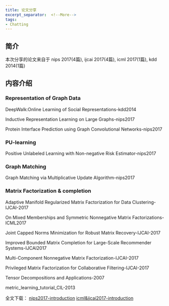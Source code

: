 ```yaml
---
title: 论文分享
excerpt_separator:  <!--More-->
tags:
- Chatting
---
```


## 简介
本次分享的论文来自于 nips 2017(4篇), ijcai 2017(4篇), icml 2017(1篇), kdd 2014(1篇)

## 内容介绍

### Representation of Graph Data
DeepWalk:Online Learning of Social Representations-kdd2014

Inductive Representation Learning on Large Graphs-nips2017

Protein Interface Prediction using Graph Convolutional Networks-nips2017

### PU-learning
Positive Unlabeled Learning with Non-negative Risk Estimator-nips2017

### Graph Matching
Graph Matching via Multiplicative Update Algorithm-nips2017

### Matrix Factorization & completion
Adaptive Manifold Regularized Matrix Factorization for Data Clustering-IJCAI-2017

On Mixed Memberships and Symmetric Nonnegative Matrix Factorizations-ICML2017

Joint Capped Norms Minimization for Robust Matrix Recovery-IJCAI-2017

Improved Bounded Matrix Completion for Large-Scale Recommender Systems-IJCAI2017

Multi-Component Nonnegative Matrix Factorization-IJCAI-2017

Privileged Matrix Factorization for Collaborative Filtering-IJCAI-2017

Tensor Decompositions and Applications-2007

metric_learning_tutorial_CIL-2013

全文下载：
[nips2017-introduction](https://raw.githubusercontent.com/nkiip/nkiip.github.com/master/raw/20171213/nips2017-introduction.pptx)
[icml&ijcai2017-introduction](https://raw.githubusercontent.com/nkiip/nkiip.github.com/master/raw/20171213/icml-ijcai2017.pptx)


